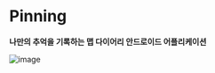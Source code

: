# Pinning
**나만의 추억을 기록하는 맵 다이어리 안드로이드 어플리케이션**

![image](https://user-images.githubusercontent.com/81459386/185846448-75f7beed-8cb8-43ca-9d20-9b9d4c3ce564.png)
